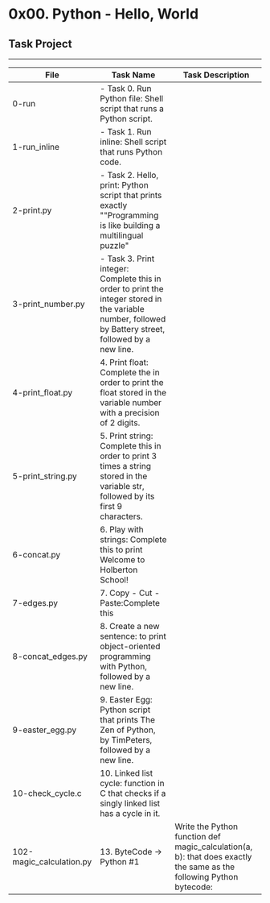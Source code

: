 # 0x00. Python - Hello, World

## Task Project
---
File|Task Name|Task Description
---|---|---
0-run | - Task 0. Run Python file: Shell script that runs a Python script.
1-run_inline | - Task 1. Run inline: Shell script that runs Python code.
2-print.py | - Task 2. Hello, print: Python script that prints exactly "\"Programming is like building a multilingual puzzle"
3-print_number.py | - Task 3. Print integer: Complete this in order to print the integer stored in the variable number, followed by Battery street, followed by a new line.
4-print_float.py | 4. Print float: Complete the  in order to print the float stored in the variable number with a precision of 2 digits.
5-print_string.py | 5. Print string: Complete this in order to print 3 times a string stored in the variable str, followed by its first 9 characters.
6-concat.py | 6. Play with strings: Complete this to print Welcome to Holberton School!
7-edges.py | 7. Copy - Cut - Paste:Complete this 
8-concat_edges.py | 8. Create a new sentence: to print object-oriented programming with Python, followed by a new line.
9-easter_egg.py | 9. Easter Egg: Python script that prints The Zen of Python, by TimPeters, followed by a new line.
10-check_cycle.c | 10. Linked list cycle: function in C that checks if a singly linked list has a cycle in it.
102-magic_calculation.py | 13. ByteCode -> Python #1 | Write the Python function def magic_calculation(a, b): that does exactly the same as the following Python bytecode: